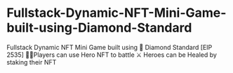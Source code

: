 # Fullstack-Dynamic-NFT-Mini-Game-built-using-Diamond-Standard
Fullstack Dynamic NFT Mini Game built using 💎 Diamond Standard [EIP 2535] 🏃‍♀️Players can use Hero NFT to battle ⚔ Heroes can be Healed by staking their NFT 
